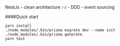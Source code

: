 NestJs - clean architecture :-/ - DDD - event sourcing


####Quick start
```shell
yarn install
./node_modules/.bin/prisma migrate dev --name init
./node_modules/.bin/prisma generate
yarn test
```
